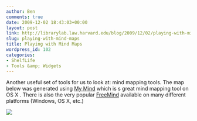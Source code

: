 ```yaml
---
author: Ben
comments: true
date: 2009-12-02 18:43:03+00:00
layout: post
link: http://librarylab.law.harvard.edu/blog/2009/12/02/playing-with-mind-maps/
slug: playing-with-mind-maps
title: Playing with Mind Maps
wordpress_id: 102
categories:
- ShelfLife
- Tools &amp; Widgets
---
```


Another useful set of tools for us to look at: mind mapping tools.  The map below was generated using [My Mind](http://www.sebastian-krauss.de/software/#mymind) which is s great mind mapping tool on OS X .  There is also the very popular [FreeMind](http://freemind.sourceforge.net/wiki/index.php/Main_Page) available on many different platforms (Windows, OS X, etc.)

[![](http://librarylab.law.harvard.edu/blog/wp-content/uploads/2009/12/Registry-300x210.jpg)](http://librarylab.law.harvard.edu/blog/wp-content/uploads/2009/12/Registry.jpg)

